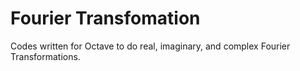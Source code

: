 # Fourier Transfomation

Codes written for Octave to do real, imaginary, and complex Fourier Transformations.
